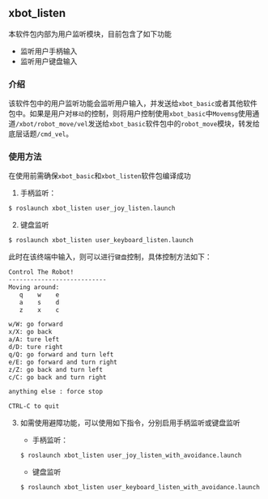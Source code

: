 ## xbot_listen

本软件包内部为用户监听模块，目前包含了如下功能

- 监听用户手柄输入
- 监听用户键盘输入

### 介绍

该软件包中的用户监听功能会监听用户输入，并发送给`xbot_basic`或者其他软件包中。如果是用户对`移动`的控制，则将用户控制使用`xbot_basic`中`Movemsg`使用通道`/xbot/robot_move/vel`发送给`xbot_basic`软件包中的`robot_move`模块，转发给底层话题`/cmd_vel`。

### 使用方法

在使用前需确保`xbot_basic`和`xbot_listen`软件包编译成功

1. 手柄监听：

```sh
$ roslaunch xbot_listen user_joy_listen.launch
```

2. 键盘监听

```sh
$ roslaunch xbot_listen user_keyboard_listen.launch
```

此时在该终端中输入，则可以进行`键盘`控制，具体控制方法如下：

```txt
Control The Robot!
---------------------------
Moving around:
   q    w    e
   a    s    d
   z    x    c

w/W: go forward
x/X: go back
a/A: ture left
d/D: ture right
q/Q: go forward and turn left
e/E: go forward and turn right
z/Z: go back and turn left
c/C: go back and turn right

anything else : force stop

CTRL-C to quit
```

3. 如需使用避障功能，可以使用如下指令，分别启用手柄监听或键盘监听

   - 手柄监听：

   ```sh
   $ roslaunch xbot_listen user_joy_listen_with_avoidance.launch
   ```

   - 键盘监听

   ```sh
   $ roslaunch xbot_listen user_keyboard_listen_with_avoidance.launch
   ```

   